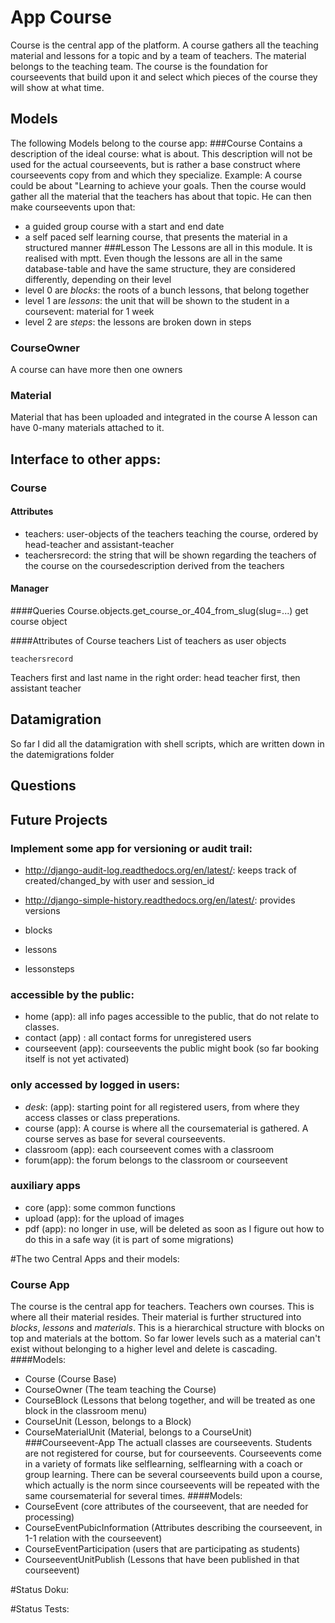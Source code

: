 # App Course
Course is the central app of the platform. A course gathers all the teaching material and 
lessons for a topic and by a team of teachers. The material belongs to the teaching team.
The course is the foundation for courseevents that build upon it and select which pieces of the
course they will show at what time.

## Models 
The following Models belong to the course app:
###Course
Contains a description of the ideal course: what is about. This description will not be used for
the actual courseevents, but is rather a base construct where courseevents copy from 
and which they specialize. 
Example: A course could be about "Learning to achieve your goals. Then the course would gather all
the material that the teachers has about that topic. He can then make courseevents upon that:
* a guided group course with a start and end date
* a self paced self learning course, that presents the material in a structured manner
###Lesson 
The Lessons are all in this module. It is realised with mptt. Even though the lessons are all
in the same database-table and have the same structure, they are considered differently, depending on 
their level
* level 0 are *blocks*: the roots of a bunch lessons, that belong together
* level 1 are *lessons*: the unit that will be shown to the student in a coursevent: material for 1 week
* level 2 are *steps*: the lessons are broken down in steps
### CourseOwner
A course can have more then one owners
### Material
Material that has been uploaded and integrated in the course
A lesson can have 0-many materials attached to it.

## Interface to other apps: 
### Course 
#### Attributes
* teachers: user-objects of the teachers teaching the course, ordered by head-teacher and assistant-teacher
* teachersrecord: the string that will be shown regarding the teachers of the course on the coursedescription derived from the teachers
#### Manager

####Queries
    Course.objects.get_course_or_404_from_slug(slug=...)
get course object
    
####Attributes of Course
    teachers
List of teachers as user objects

    teachersrecord
Teachers first and last name in the right order: head teacher first, then assistant teacher

## Datamigration
So far I did all the datamigration with shell scripts, which are written down in the datemigrations folder

## Questions

## Future Projects

### Implement some app for versioning or audit trail:
* http://django-audit-log.readthedocs.org/en/latest/: keeps track of created/changed_by with user and session_id
* http://django-simple-history.readthedocs.org/en/latest/: provides versions

* blocks
* lessons
* lessonsteps



### accessible by the public:
* home (app): all info pages accessible to the public, that do not relate to classes.
* contact (app) : all contact forms for unregistered users 
* courseevent (app): courseevents the public might book (so far booking itself is not yet activated)

### only accessed by logged in users:
* *desk*: (app): starting point for all registered users, from where they access classes or class preperations. 
* course (app): A course is where all the coursematerial is gathered. A course serves as base for several courseevents.
* classroom (app): each courseevent comes with a classroom
* forum(app): the forum belongs to the classroom or courseevent

### auxiliary apps
* core (app): some common functions
* upload (app): for the upload of images
* pdf (app): no longer in use, will be deleted as soon as I figure out how to do this in a safe way (it is part of some migrations)

#The two Central Apps and their models:
### Course App
The course is the central app for teachers. Teachers own courses. This is where all their material resides. 
Their material is further structured into *blocks*, *lessons* and *materials*. This is a hierarchical structure with 
blocks on top and materials at the bottom. So far lower levels such as a material can't exist without belonging
to a higher level and delete is cascading. 
####Models:
* Course (Course Base)
* CourseOwner (The team teaching the Course)
* CourseBlock (Lessons that belong together, and will be treated as one block in the classroom menu)
* CourseUnit (Lesson, belongs to a Block)
* CourseMaterialUnit (Material, belongs to a CourseUnit)
###Courseevent-App
The actuall classes are courseevents. 
Students are not registered for course, but for courseevents. Courseevents come in a variety of formats 
like selflearning, selflearning with  a coach or group learning. There can be several courseevents build upon a course, 
which actually is the norm since courseevents will be repeated with the same coursematerial for several times.
####Models:
* CourseEvent (core attributes of the courseevent, that are needed for processing)
* CourseEventPubicInformation (Attributes describing the courseevent, in 1-1 relation with the courseevent)
* CourseEventParticipation (users that are participating as students)
* CourseeventUnitPublish (Lessons that have been published in that courseevent)

#Status Doku:

#Status Tests:
